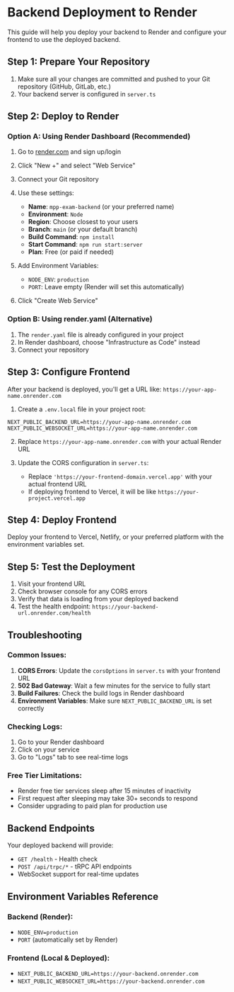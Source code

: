# Backend Deployment to Render

This guide will help you deploy your backend to Render and configure your frontend to use the deployed backend.

## Step 1: Prepare Your Repository

1. Make sure all your changes are committed and pushed to your Git repository (GitHub, GitLab, etc.)
2. Your backend server is configured in `server.ts`

## Step 2: Deploy to Render

### Option A: Using Render Dashboard (Recommended)

1. Go to [render.com](https://render.com) and sign up/login
2. Click "New +" and select "Web Service"
3. Connect your Git repository
4. Use these settings:
   - **Name**: `mpp-exam-backend` (or your preferred name)
   - **Environment**: `Node`
   - **Region**: Choose closest to your users
   - **Branch**: `main` (or your default branch)
   - **Build Command**: `npm install`
   - **Start Command**: `npm run start:server`
   - **Plan**: Free (or paid if needed)

5. Add Environment Variables:
   - `NODE_ENV`: `production`
   - `PORT`: Leave empty (Render will set this automatically)

6. Click "Create Web Service"

### Option B: Using render.yaml (Alternative)

1. The `render.yaml` file is already configured in your project
2. In Render dashboard, choose "Infrastructure as Code" instead
3. Connect your repository

## Step 3: Configure Frontend

After your backend is deployed, you'll get a URL like: `https://your-app-name.onrender.com`

1. Create a `.env.local` file in your project root:
```env
NEXT_PUBLIC_BACKEND_URL=https://your-app-name.onrender.com
NEXT_PUBLIC_WEBSOCKET_URL=https://your-app-name.onrender.com
```

2. Replace `https://your-app-name.onrender.com` with your actual Render URL

3. Update the CORS configuration in `server.ts`:
   - Replace `'https://your-frontend-domain.vercel.app'` with your actual frontend URL
   - If deploying frontend to Vercel, it will be like `https://your-project.vercel.app`

## Step 4: Deploy Frontend

Deploy your frontend to Vercel, Netlify, or your preferred platform with the environment variables set.

## Step 5: Test the Deployment

1. Visit your frontend URL
2. Check browser console for any CORS errors
3. Verify that data is loading from your deployed backend
4. Test the health endpoint: `https://your-backend-url.onrender.com/health`

## Troubleshooting

### Common Issues:

1. **CORS Errors**: Update the `corsOptions` in `server.ts` with your frontend URL
2. **502 Bad Gateway**: Wait a few minutes for the service to fully start
3. **Build Failures**: Check the build logs in Render dashboard
4. **Environment Variables**: Make sure `NEXT_PUBLIC_BACKEND_URL` is set correctly

### Checking Logs:

1. Go to your Render dashboard
2. Click on your service
3. Go to "Logs" tab to see real-time logs

### Free Tier Limitations:

- Render free tier services sleep after 15 minutes of inactivity
- First request after sleeping may take 30+ seconds to respond
- Consider upgrading to paid plan for production use

## Backend Endpoints

Your deployed backend will provide:
- `GET /health` - Health check
- `POST /api/trpc/*` - tRPC API endpoints
- WebSocket support for real-time updates

## Environment Variables Reference

### Backend (Render):
- `NODE_ENV=production`
- `PORT` (automatically set by Render)

### Frontend (Local & Deployed):
- `NEXT_PUBLIC_BACKEND_URL=https://your-backend.onrender.com`
- `NEXT_PUBLIC_WEBSOCKET_URL=https://your-backend.onrender.com` 